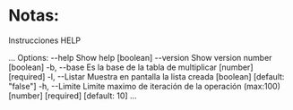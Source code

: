 # Notas:
Instrucciones HELP

...
Options:
      --help     Show help                                         [boolean]
      --version  Show version number                               [boolean]
  -b, --base     Es la base de la tabla de multiplicar   [number] [required]
  -l, --Listar   Muestra en pantalla la lista creada
                                                [boolean] [default: "false"]
  -h, --Limite   Limite maximo de iteración de la operación (max:100)
                                           [number] [required] [default: 10]
...